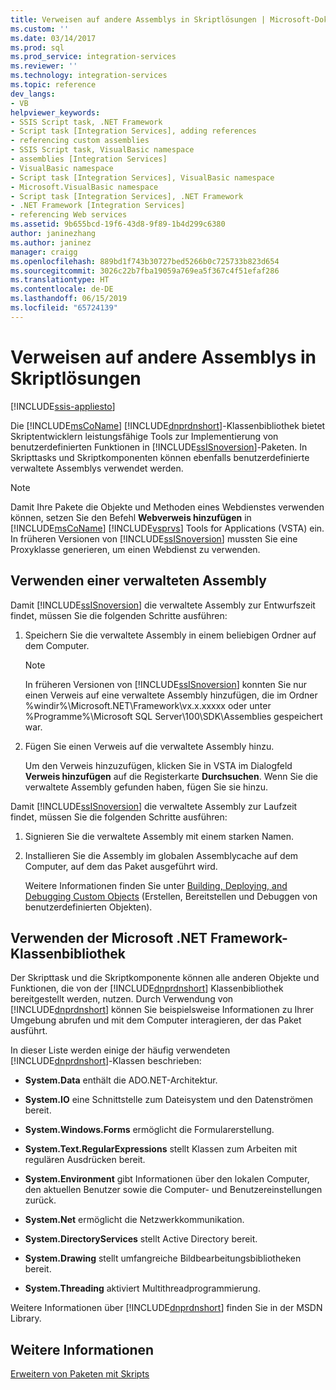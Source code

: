 ```yaml
---
title: Verweisen auf andere Assemblys in Skriptlösungen | Microsoft-Dokumentation
ms.custom: ''
ms.date: 03/14/2017
ms.prod: sql
ms.prod_service: integration-services
ms.reviewer: ''
ms.technology: integration-services
ms.topic: reference
dev_langs:
- VB
helpviewer_keywords:
- SSIS Script task, .NET Framework
- Script task [Integration Services], adding references
- referencing custom assemblies
- SSIS Script task, VisualBasic namespace
- assemblies [Integration Services]
- VisualBasic namespace
- Script task [Integration Services], VisualBasic namespace
- Microsoft.VisualBasic namespace
- Script task [Integration Services], .NET Framework
- .NET Framework [Integration Services]
- referencing Web services
ms.assetid: 9b655bcd-19f6-43d8-9f89-1b4d299c6380
author: janinezhang
ms.author: janinez
manager: craigg
ms.openlocfilehash: 889bd1f743b30727bed5266b0c725733b823d654
ms.sourcegitcommit: 3026c22b7fba19059a769ea5f367c4f51efaf286
ms.translationtype: HT
ms.contentlocale: de-DE
ms.lasthandoff: 06/15/2019
ms.locfileid: "65724139"
---
```

# <a name="referencing-other-assemblies-in-scripting-solutions"></a>Verweisen auf andere Assemblys in Skriptlösungen

[!INCLUDE[ssis-appliesto](../../includes/ssis-appliesto-ssvrpluslinux-asdb-asdw-xxx.md)]


  Die [!INCLUDE[msCoName](../../includes/msconame-md.md)] [!INCLUDE[dnprdnshort](../../includes/dnprdnshort-md.md)]-Klassenbibliothek bietet Skriptentwicklern leistungsfähige Tools zur Implementierung von benutzerdefinierten Funktionen in [!INCLUDE[ssISnoversion](../../includes/ssisnoversion-md.md)]-Paketen. In Skripttasks und Skriptkomponenten können ebenfalls benutzerdefinierte verwaltete Assemblys verwendet werden.  
  
> [!NOTE]
>  Damit Ihre Pakete die Objekte und Methoden eines Webdienstes verwenden können, setzen Sie den Befehl **Webverweis hinzufügen** in [!INCLUDE[msCoName](../../includes/msconame-md.md)] [!INCLUDE[vsprvs](../../includes/vsprvs-md.md)] Tools for Applications (VSTA) ein. In früheren Versionen von [!INCLUDE[ssISnoversion](../../includes/ssisnoversion-md.md)] mussten Sie eine Proxyklasse generieren, um einen Webdienst zu verwenden.  
  
## <a name="using-a-managed-assembly"></a>Verwenden einer verwalteten Assembly  
 Damit [!INCLUDE[ssISnoversion](../../includes/ssisnoversion-md.md)] die verwaltete Assembly zur Entwurfszeit findet, müssen Sie die folgenden Schritte ausführen:  
  
1.  Speichern Sie die verwaltete Assembly in einem beliebigen Ordner auf dem Computer.  
  
    > [!NOTE]  
    >  In früheren Versionen von [!INCLUDE[ssISnoversion](../../includes/ssisnoversion-md.md)] konnten Sie nur einen Verweis auf eine verwaltete Assembly hinzufügen, die im Ordner %windir%\Microsoft.NET\Framework\vx.x.xxxxx oder unter %Programme%\Microsoft SQL Server\100\SDK\Assemblies gespeichert war.  
  
2.  Fügen Sie einen Verweis auf die verwaltete Assembly hinzu.  
  
     Um den Verweis hinzuzufügen, klicken Sie in VSTA im Dialogfeld **Verweis hinzufügen** auf die Registerkarte **Durchsuchen**. Wenn Sie die verwaltete Assembly gefunden haben, fügen Sie sie hinzu.  
  
 Damit [!INCLUDE[ssISnoversion](../../includes/ssisnoversion-md.md)] die verwaltete Assembly zur Laufzeit findet, müssen Sie die folgenden Schritte ausführen:  
  
1.  Signieren Sie die verwaltete Assembly mit einem starken Namen.  
  
2.  Installieren Sie die Assembly im globalen Assemblycache auf dem Computer, auf dem das Paket ausgeführt wird.  
  
     Weitere Informationen finden Sie unter [Building, Deploying, and Debugging Custom Objects](../../integration-services/extending-packages-custom-objects/building-deploying-and-debugging-custom-objects.md) (Erstellen, Bereitstellen und Debuggen von benutzerdefinierten Objekten).  
  
## <a name="using-the-microsoft-net-framework-class-library"></a>Verwenden der Microsoft .NET Framework-Klassenbibliothek  
 Der Skripttask und die Skriptkomponente können alle anderen Objekte und Funktionen, die von der [!INCLUDE[dnprdnshort](../../includes/dnprdnshort-md.md)] Klassenbibliothek bereitgestellt werden, nutzen. Durch Verwendung von [!INCLUDE[dnprdnshort](../../includes/dnprdnshort-md.md)] können Sie beispielsweise Informationen zu Ihrer Umgebung abrufen und mit dem Computer interagieren, der das Paket ausführt.  
  
 In dieser Liste werden einige der häufig verwendeten [!INCLUDE[dnprdnshort](../../includes/dnprdnshort-md.md)]-Klassen beschrieben:  
  
-   **System.Data** enthält die ADO.NET-Architektur.  
  
-   **System.IO** eine Schnittstelle zum Dateisystem und den Datenströmen bereit.  
  
-   **System.Windows.Forms** ermöglicht die Formularerstellung.  
  
-   **System.Text.RegularExpressions** stellt Klassen zum Arbeiten mit regulären Ausdrücken bereit.  
  
-   **System.Environment** gibt Informationen über den lokalen Computer, den aktuellen Benutzer sowie die Computer- und Benutzereinstellungen zurück.  
  
-   **System.Net** ermöglicht die Netzwerkkommunikation.  
  
-   **System.DirectoryServices** stellt Active Directory bereit.  
  
-   **System.Drawing** stellt umfangreiche Bildbearbeitungsbibliotheken bereit.  
  
-   **System.Threading** aktiviert Multithreadprogrammierung.  
  
 Weitere Informationen über [!INCLUDE[dnprdnshort](../../includes/dnprdnshort-md.md)] finden Sie in der MSDN Library.  
  
## <a name="see-also"></a>Weitere Informationen  
 [Erweitern von Paketen mit Skripts](../../integration-services/extending-packages-scripting/extending-packages-with-scripting.md)  
  
  
